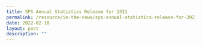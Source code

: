 ```yaml
---
title: SPS Annual Statistics Release for 2021
permalink: /resource/in-the-news/sps-annual-statistics-release-for-2021
date: 2022-02-10
layout: post
description: ""
---
```

